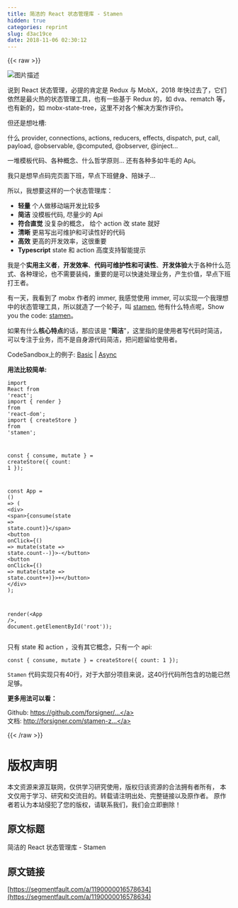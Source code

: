 ```yaml
---
title: 简洁的 React 状态管理库 - Stamen
hidden: true
categories: reprint
slug: d3ac19ce
date: 2018-11-06 02:30:12
---
```


{{< raw >}}
<p><span class="img-wrap"><img data-src="/img/bVbhI3j?w=670&amp;h=551" src="https://static.alili.tech/img/bVbhI3j?w=670&amp;h=551" alt="&#x56FE;&#x7247;&#x63CF;&#x8FF0;" title="&#x56FE;&#x7247;&#x63CF;&#x8FF0;" style="cursor:pointer;display:inline"></span></p><p>&#x8BF4;&#x5230; React &#x72B6;&#x6001;&#x7BA1;&#x7406;&#xFF0C;&#x5FC5;&#x63D0;&#x7684;&#x80AF;&#x5B9A;&#x662F; Redux &#x4E0E; MobX&#xFF0C;2018 &#x5E74;&#x5FEB;&#x8FC7;&#x53BB;&#x4E86;&#xFF0C;&#x5B83;&#x4EEC;&#x4F9D;&#x7136;&#x662F;&#x6700;&#x706B;&#x70ED;&#x7684;&#x72B6;&#x6001;&#x7BA1;&#x7406;&#x5DE5;&#x5177;&#xFF0C;&#x4E5F;&#x6709;&#x4E00;&#x4E9B;&#x57FA;&#x4E8E; Redux &#x7684;&#xFF0C;&#x5982; dva&#x3001;rematch &#x7B49;&#xFF0C;&#x4E5F;&#x6709;&#x65B0;&#x7684;&#xFF0C;&#x5982; mobx-state-tree&#xFF0C;&#x8FD9;&#x91CC;&#x4E0D;&#x5BF9;&#x5404;&#x4E2A;&#x89E3;&#x51B3;&#x65B9;&#x6848;&#x4F5C;&#x8BC4;&#x4EF7;&#x3002;</p><p>&#x4F46;&#x8FD8;&#x662F;&#x60F3;&#x5410;&#x69FD;:</p><p>&#x4EC0;&#x4E48; provider, connections, actions, reducers, effects, dispatch, put, call, payload, @observable, @computed, @observer, @inject...</p><p>&#x4E00;&#x5806;&#x6A21;&#x677F;&#x4EE3;&#x7801;&#x3001;&#x5404;&#x79CD;&#x6982;&#x5FF5;&#x3001;&#x4EC0;&#x4E48;&#x54F2;&#x5B66;&#x539F;&#x5219;... &#x8FD8;&#x6709;&#x5404;&#x79CD;&#x591A;&#x5982;&#x725B;&#x6BDB;&#x7684; Api&#x3002;</p><p>&#x6211;&#x53EA;&#x662F;&#x60F3;&#x65E9;&#x70B9;&#x7801;&#x5B8C;&#x9875;&#x9762;&#x4E0B;&#x73ED;&#xFF0C;&#x65E9;&#x70B9;&#x4E0B;&#x73ED;&#x5065;&#x8EAB;&#x3001;&#x966A;&#x59B9;&#x5B50;...</p><p>&#x6240;&#x4EE5;&#xFF0C;&#x6211;&#x60F3;&#x8981;&#x8FD9;&#x6837;&#x7684;&#x4E00;&#x4E2A;&#x72B6;&#x6001;&#x7BA1;&#x7406;&#x5E93;&#xFF1A;</p><ul><li><strong>&#x8F7B;&#x91CF;</strong> &#x4E2A;&#x4EBA;&#x505A;&#x79FB;&#x52A8;&#x7AEF;&#x5F00;&#x53D1;&#x6BD4;&#x8F83;&#x591A;</li><li><strong>&#x7B80;&#x6D01;</strong> &#x6CA1;&#x6A21;&#x677F;&#x4EE3;&#x7801;, &#x5C3D;&#x91CF;&#x5C11;&#x7684; Api</li><li><strong>&#x7B26;&#x5408;&#x76F4;&#x89C9;</strong> &#x6CA1;&#x590D;&#x6742;&#x7684;&#x6982;&#x5FF5;&#xFF0C; &#x7ED9;&#x4E2A; action &#x6539; state &#x5C31;&#x597D;</li><li><strong>&#x6E05;&#x6670;</strong> &#x66F4;&#x6613;&#x5199;&#x51FA;&#x53EF;&#x7EF4;&#x62A4;&#x548C;&#x53EF;&#x8BFB;&#x6027;&#x597D;&#x7684;&#x4EE3;&#x7801;</li><li><strong>&#x9AD8;&#x6548;</strong> &#x66F4;&#x9AD8;&#x7684;&#x5F00;&#x53D1;&#x6548;&#x7387;&#xFF0C;&#x8FD9;&#x5F88;&#x91CD;&#x8981;</li><li><strong>Typescript</strong> state &#x548C; action &#x9AD8;&#x5EA6;&#x652F;&#x6301;&#x667A;&#x80FD;&#x63D0;&#x793A;</li></ul><p>&#x6211;&#x662F;&#x4E2A;<strong>&#x5B9E;&#x7528;&#x4E3B;&#x4E49;&#x8005;</strong>&#xFF0C;<strong>&#x5F00;&#x53D1;&#x6548;&#x7387;</strong>&#x3001;<strong>&#x4EE3;&#x7801;&#x53EF;&#x7EF4;&#x62A4;&#x6027;&#x548C;&#x53EF;&#x8BFB;&#x6027;</strong>&#x3001;<strong>&#x5F00;&#x53D1;&#x4F53;&#x9A8C;</strong>&#x5927;&#x4E8E;&#x5404;&#x79CD;&#x4EC0;&#x4E48;&#x8303;&#x5F0F;&#x3001;&#x5404;&#x79CD;&#x7406;&#x8BBA;&#xFF0C;&#x4E5F;&#x4E0D;&#x9700;&#x8981;&#x88C5;&#x7EAF;&#xFF0C;&#x91CD;&#x8981;&#x7684;&#x662F;&#x53EF;&#x4EE5;&#x5FEB;&#x901F;&#x5904;&#x7406;&#x4E1A;&#x52A1;&#xFF0C;&#x4EA7;&#x751F;&#x4EF7;&#x503C;&#xFF0C;&#x65E9;&#x70B9;&#x4E0B;&#x73ED;&#x6253;&#x738B;&#x8005;&#x3002;</p><p>&#x6709;&#x4E00;&#x5929;&#xFF0C;&#x6211;&#x770B;&#x5230;&#x4E86; mobx &#x4F5C;&#x8005;&#x7684; immer, &#x6211;&#x611F;&#x89C9;&#x4F7F;&#x7528; immer, &#x53EF;&#x4EE5;&#x5B9E;&#x73B0;&#x4E00;&#x4E2A;&#x6211;&#x7406;&#x60F3;&#x4E2D;&#x7684;&#x72B6;&#x6001;&#x7BA1;&#x7406;&#x5DE5;&#x5177;&#xFF0C;&#x6240;&#x4EE5;&#x5C31;&#x9020;&#x4E86;&#x4E00;&#x4E2A;&#x8F6E;&#x5B50;&#xFF0C;&#x53EB; <a href="https://github.com/forsigner/stamen" rel="nofollow noreferrer" target="_blank">stamen</a>, &#x4ED6;&#x6709;&#x4EC0;&#x4E48;&#x7279;&#x70B9;&#x5462;&#xFF0C;Show you the code: <a href="https://github.com/forsigner/stamen" rel="nofollow noreferrer" target="_blank">stamen</a>&#x3002;</p><p>&#x5982;&#x679C;&#x6709;&#x4EC0;&#x4E48;<strong>&#x6838;&#x5FC3;&#x7279;&#x70B9;</strong>&#x7684;&#x8BDD;&#xFF0C;&#x90A3;&#x5E94;&#x8BE5;&#x662F; &quot;<strong>&#x7B80;&#x6D01;</strong>&quot;&#xFF0C;&#x8FD9;&#x91CC;&#x6307;&#x7684;&#x662F;&#x4F7F;&#x7528;&#x8005;&#x5199;&#x4EE3;&#x7801;&#x65F6;&#x7B80;&#x6D01;&#xFF0C;&#x53EF;&#x4EE5;&#x4E13;&#x6CE8;&#x4E8E;&#x4E1A;&#x52A1;&#xFF0C;&#x800C;&#x4E0D;&#x662F;&#x81EA;&#x8EAB;&#x6E90;&#x4EE3;&#x7801;&#x7B80;&#x6D01;&#xFF0C;&#x628A;&#x95EE;&#x9898;&#x7559;&#x7ED9;&#x4F7F;&#x7528;&#x8005;&#x3002;</p><p>CodeSandbox&#x4E0A;&#x7684;&#x4F8B;&#x5B50;: <a href="https://codesandbox.io/s/0vrrlkjx5w" rel="nofollow noreferrer" target="_blank">Basic</a> | <a href="https://codesandbox.io/s/kmq65p3l97" rel="nofollow noreferrer" target="_blank">Async</a></p><p><strong>&#x7528;&#x6CD5;&#x6BD4;&#x8F83;&#x7B80;&#x5355;:</strong></p><div class="widget-codetool" style="display:none"><div class="widget-codetool--inner"><span class="selectCode code-tool" data-toggle="tooltip" data-placement="top" title="" data-original-title="&#x5168;&#x9009;"></span> <span type="button" class="copyCode code-tool" data-toggle="tooltip" data-placement="top" data-clipboard-text="import React from &apos;react&apos;;
import { render } from &apos;react-dom&apos;;
import { createStore } from &apos;stamen&apos;;

const { consume, mutate } = createStore({ count: 1 });

const App = () =&gt; (
  &lt;div&gt;
    &lt;span&gt;{consume(state =&gt; state.count)}&lt;/span&gt;
    &lt;button onClick={() =&gt; mutate(state =&gt; state.count--)}&gt;-&lt;/button&gt;
    &lt;button onClick={() =&gt; mutate(state =&gt; state.count++)}&gt;+&lt;/button&gt;
  &lt;/div&gt;
);

render(&lt;App /&gt;, document.getElementById(&apos;root&apos;));" title="" data-original-title="&#x590D;&#x5236;"></span> <span type="button" class="saveToNote code-tool" data-toggle="tooltip" data-placement="top" title="" data-original-title="&#x653E;&#x8FDB;&#x7B14;&#x8BB0;"></span></div></div><pre class="javascript hljs"><code class="js"><span class="hljs-keyword">import</span> React <span class="hljs-keyword">from</span> <span class="hljs-string">&apos;react&apos;</span>;
<span class="hljs-keyword">import</span> { render } <span class="hljs-keyword">from</span> <span class="hljs-string">&apos;react-dom&apos;</span>;
<span class="hljs-keyword">import</span> { createStore } <span class="hljs-keyword">from</span> <span class="hljs-string">&apos;stamen&apos;</span>;

<span class="hljs-keyword">const</span> { consume, mutate } = createStore({ <span class="hljs-attr">count</span>: <span class="hljs-number">1</span> });

<span class="hljs-keyword">const</span> App = <span class="hljs-function"><span class="hljs-params">()</span> =&gt;</span> (
  <span class="xml"><span class="hljs-tag">&lt;<span class="hljs-name">div</span>&gt;</span>
    <span class="hljs-tag">&lt;<span class="hljs-name">span</span>&gt;</span>{consume(state =&gt; state.count)}<span class="hljs-tag">&lt;/<span class="hljs-name">span</span>&gt;</span>
    <span class="hljs-tag">&lt;<span class="hljs-name">button</span> <span class="hljs-attr">onClick</span>=<span class="hljs-string">{()</span> =&gt;</span> mutate(state =&gt; state.count--)}&gt;-<span class="hljs-tag">&lt;/<span class="hljs-name">button</span>&gt;</span>
    <span class="hljs-tag">&lt;<span class="hljs-name">button</span> <span class="hljs-attr">onClick</span>=<span class="hljs-string">{()</span> =&gt;</span> mutate(state =&gt; state.count++)}&gt;+<span class="hljs-tag">&lt;/<span class="hljs-name">button</span>&gt;</span>
  <span class="hljs-tag">&lt;/<span class="hljs-name">div</span>&gt;</span></span>
);

render(<span class="xml"><span class="hljs-tag">&lt;<span class="hljs-name">App</span> /&gt;</span>, document.getElementById(&apos;root&apos;));</span></code></pre><p>&#x53EA;&#x6709; state &#x548C; action &#xFF0C;&#x6CA1;&#x6709;&#x5176;&#x5B83;&#x6982;&#x5FF5;&#xFF0C;&#x53EA;&#x6709;&#x4E00;&#x4E2A; api:</p><div class="widget-codetool" style="display:none"><div class="widget-codetool--inner"><span class="selectCode code-tool" data-toggle="tooltip" data-placement="top" title="" data-original-title="&#x5168;&#x9009;"></span> <span type="button" class="copyCode code-tool" data-toggle="tooltip" data-placement="top" data-clipboard-text="const { consume, mutate } = createStore({ count: 1 });" title="" data-original-title="&#x590D;&#x5236;"></span> <span type="button" class="saveToNote code-tool" data-toggle="tooltip" data-placement="top" title="" data-original-title="&#x653E;&#x8FDB;&#x7B14;&#x8BB0;"></span></div></div><pre class="javascript hljs"><code class="js" style="word-break:break-word;white-space:initial"><span class="hljs-keyword">const</span> { consume, mutate } = createStore({ <span class="hljs-attr">count</span>: <span class="hljs-number">1</span> });</code></pre><p><code>Stamen</code> &#x4EE3;&#x7801;&#x5B9E;&#x73B0;&#x53EA;&#x6709;40&#x884C;&#xFF0C;&#x5BF9;&#x4E8E;&#x5927;&#x90E8;&#x5206;&#x9879;&#x76EE;&#x6765;&#x8BF4;&#xFF0C;&#x8FD9;40&#x884C;&#x4EE3;&#x7801;&#x6240;&#x5305;&#x542B;&#x7684;&#x529F;&#x80FD;&#x5DF2;&#x7136;&#x8DB3;&#x591F;&#x3002;</p><p><strong>&#x66F4;&#x591A;&#x7528;&#x6CD5;&#x53EF;&#x4EE5;&#x770B;&#xFF1A;</strong></p><p>Github: <a href="https://github.com/forsigner/stamen" rel="nofollow noreferrer" target="_blank">https://github.com/forsigner/...</a><br>&#x6587;&#x6863;: <a href="http://forsigner.com/stamen-zh-cn" rel="nofollow noreferrer" target="_blank">http://forsigner.com/stamen-z...</a></p>
{{< /raw >}}

# 版权声明
本文资源来源互联网，仅供学习研究使用，版权归该资源的合法拥有者所有，
本文仅用于学习、研究和交流目的。转载请注明出处、完整链接以及原作者。
原作者若认为本站侵犯了您的版权，请联系我们，我们会立即删除！

## 原文标题
简洁的 React 状态管理库 - Stamen

## 原文链接
[https://segmentfault.com/a/1190000016578634](https://segmentfault.com/a/1190000016578634)

